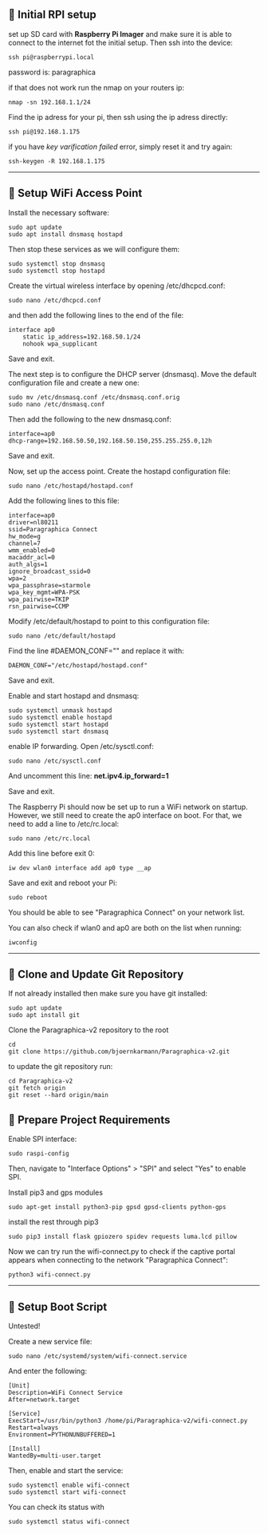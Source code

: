 ## **📡 Initial RPI setup**

set up SD card with **Raspberry Pi Imager** and make sure it is able to connect to the internet fot the initial setup. Then ssh into the device:

```
ssh pi@raspberrypi.local
```

password is: paragraphica

if that does not work run the nmap on your routers ip: 
```
nmap -sn 192.168.1.1/24
```
Find the ip adress for your pi, then ssh using the ip adress directly:

```
ssh pi@192.168.1.175
```

if you have *key varification failed* error, simply reset it and try again: 
```
ssh-keygen -R 192.168.1.175
```

---
## **📡 Setup WiFi Access Point**

Install the necessary software:

```
sudo apt update
sudo apt install dnsmasq hostapd
```

Then stop these services as we will configure them:
```
sudo systemctl stop dnsmasq
sudo systemctl stop hostapd
```

Create the virtual wireless interface by opening /etc/dhcpcd.conf:
```
sudo nano /etc/dhcpcd.conf
```
and then add the following lines to the end of the file: 
```
interface ap0
    static ip_address=192.168.50.1/24
    nohook wpa_supplicant
```
Save and exit.

The next step is to configure the DHCP server (dnsmasq). Move the default configuration file and create a new one:
```
sudo mv /etc/dnsmasq.conf /etc/dnsmasq.conf.orig  
sudo nano /etc/dnsmasq.conf
```
Then add the following to the new dnsmasq.conf:
```
interface=ap0
dhcp-range=192.168.50.50,192.168.50.150,255.255.255.0,12h
```
Save and exit.

Now, set up the access point. Create the hostapd configuration file:
```
sudo nano /etc/hostapd/hostapd.conf
```
Add the following lines to this file:

```
interface=ap0
driver=nl80211
ssid=Paragraphica Connect
hw_mode=g
channel=7
wmm_enabled=0
macaddr_acl=0
auth_algs=1
ignore_broadcast_ssid=0
wpa=2
wpa_passphrase=starmole
wpa_key_mgmt=WPA-PSK
wpa_pairwise=TKIP
rsn_pairwise=CCMP
```

Modify /etc/default/hostapd to point to this configuration file:
```
sudo nano /etc/default/hostapd
```

Find the line #DAEMON_CONF="" and replace it with:
```
DAEMON_CONF="/etc/hostapd/hostapd.conf"
```
Save and exit. 

Enable and start hostapd and dnsmasq:
```
sudo systemctl unmask hostapd
sudo systemctl enable hostapd
sudo systemctl start hostapd
sudo systemctl start dnsmasq
```

enable IP forwarding. Open /etc/sysctl.conf:

```
sudo nano /etc/sysctl.conf
```

And uncomment this line: **net.ipv4.ip_forward=1**

Save and exit. 

The Raspberry Pi should now be set up to run a WiFi network on startup. However, we still need to create the ap0 interface on boot. For that, we need to add a line to /etc/rc.local:

```
sudo nano /etc/rc.local
```

Add this line before exit 0:
```
iw dev wlan0 interface add ap0 type __ap
```

Save and exit and reboot your Pi:
```
sudo reboot
```
You should be able to see "Paragraphica Connect" on your network list.

You can also check if wlan0 and ap0 are both on the list when running:
```
iwconfig
```

---
## **💾 Clone and Update Git Repository**

If not already installed then make sure you have git installed: 
```
sudo apt update
sudo apt install git
```

Clone the Paragraphica-v2 repository to the root

```
cd
git clone https://github.com/bjoernkarmann/Paragraphica-v2.git
```

to update the git repository run: 
```
cd Paragraphica-v2
git fetch origin
git reset --hard origin/main
```

## **🚨 Prepare Project Requirements**

Enable SPI interface: 
```
sudo raspi-config
```
Then, navigate to "Interface Options" > "SPI" and select "Yes" to enable SPI.

Install pip3 and gps modules
```
sudo apt-get install python3-pip gpsd gpsd-clients python-gps
```
install the rest through pip3
```
sudo pip3 install flask gpiozero spidev requests luma.lcd pillow
```

Now we can try run the wifi-connect.py to check if the captive portal appears when connecting to the network "Paragraphica Connect":
```
python3 wifi-connect.py
```
---
## **🥾 Setup Boot Script**

Untested!

Create a new service file:
```
sudo nano /etc/systemd/system/wifi-connect.service
```

And enter the following:
```
[Unit]
Description=WiFi Connect Service
After=network.target

[Service]
ExecStart=/usr/bin/python3 /home/pi/Paragraphica-v2/wifi-connect.py
Restart=always
Environment=PYTHONUNBUFFERED=1

[Install]
WantedBy=multi-user.target
```
Then, enable and start the service:
```
sudo systemctl enable wifi-connect
sudo systemctl start wifi-connect
```

You can check its status with
```
sudo systemctl status wifi-connect
```